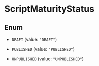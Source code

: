 

# ScriptMaturityStatus

## Enum


* `DRAFT` (value: `"DRAFT"`)

* `PUBLISHED` (value: `"PUBLISHED"`)

* `UNPUBLISHED` (value: `"UNPUBLISHED"`)



